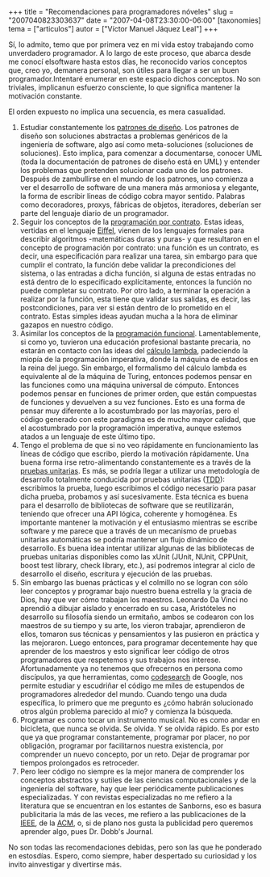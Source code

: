 +++
title = "Recomendaciones para programadores nóveles"
slug = "2007040823303637"
date = "2007-04-08T23:30:00-06:00"
[taxonomies]
tema = ["articulos"]
autor = ["Víctor Manuel Jáquez Leal"]
+++

Sí, lo admito, temo que por primera vez en mi vida estoy trabajando como
unverdadero programador. A lo largo de este proceso, que abarca desde me
conocí elsoftware hasta estos días, he reconocido varios conceptos que,
creo yo, demanera personal, son útiles para llegar a ser un buen
programador.Intentaré enumerar en este espacio dichos conceptos. No son
triviales, implicanun esfuerzo consciente, lo que significa mantener la
motivación constante.

<!-- more -->
El orden expuesto no implica una secuencia, es mera casualidad.

1.  Estudiar constantemente los [patrones de
    diseño](http://en.wikipedia.org/wiki/Design_pattern_%28computer_science%29 "patrones de diseño").
    Los patrones de diseño son soluciones abstractas a problemas
    genéricos de la ingeniería de software, algo así como
    meta-soluciones (soluciones de soluciones). Esto implica, para
    comenzar a documentarse, conocer UML (toda la documentación de
    patrones de diseño está en UML) y entender los problemas que
    pretenden solucionar cada uno de los patrones. Después de
    zambullirse en el mundo de los patrones, uno comienza a ver el
    desarrollo de software de una manera más armoniosa y elegante, la
    forma de escribir líneas de código cobra mayor sentido. Palabras
    como decoradores, proxys, fábricas de objetos, iteradores, deberían
    ser parte del lenguaje diario de un programador.
2.  Seguir los conceptos de la [programación por
    contrato](http://en.wikipedia.org/wiki/Programming_by_contract "programación por contrato").
    Estas ideas, vertidas en el lenguaje
    [Eiffel](http://www.eiffel.com/ "Eiffel"), vienen de los lenguajes
    formales para describir algoritmos -matemáticas duras y puras- y que
    resultaron en el concepto de programación por contrato: una función
    es un contrato, es decir, una especificación para realizar una
    tarea, sin embargo para que cumplir el contrato, la función debe
    validar la precondiciones del sistema, o las entradas a dicha
    función, si alguna de estas entradas no está dentro de lo
    especificado explícitamente, entonces la función no puede completar
    su contrato. Por otro lado, a terminar la operación a realizar por
    la función, esta tiene que validar sus salidas, es decir, las
    postcondiciones, para ver si están dentro de lo prometido en el
    contrato. Estas simples ideas ayudan mucha a la hora de eliminar
    gazapos en nuestro código.
3.  Asimilar los conceptos de la [programación
    funcional](http://en.wikipedia.org/wiki/Functional_programming "programación funcional").
    Lamentablemente, si como yo, tuvieron una educación profesional
    bastante precaria, no estarán en contacto con las ideas del [cálculo
    lambda](http://en.wikipedia.org/wiki/Lambda_calculus "cálculo lambda"),
    padeciendo la miopía de la programación imperativa, donde la máquina
    de estados en la reina del juego. Sin embargo, el formalismo del
    cálculo lambda es equivalente al de la máquina de Turing, entonces
    podemos pensar en las funciones como una máquina universal de
    cómputo. Entonces podemos pensar en funciones de primer orden, que
    están compuestas de funciones y devuelven a su vez funciones. Esto
    es una forma de pensar muy diferente a lo acostumbrado por las
    mayorías, pero el código generado con este paradigma es de mucho
    mayor calidad, que el acostumbrado por la programación imperativa,
    aunque estemos atados a un lenguaje de este último tipo.
4.  Tengo el problema de que si no veo rápidamente en funcionamiento las
    líneas de código que escribo, pierdo la motivación rápidamente. Una
    buena forma irse retro-alimentando constantemente es a través de la
    [pruebas
    unitarias](http://en.wikipedia.org/wiki/Unit_test "pruebas unitarias").
    Es más, se podría llegar a utilizar una metodología de desarrollo
    totalmente conducida por pruebas unitarias
    ([TDD](http://en.wikipedia.org/wiki/Test_driven_development "TDD")):
    escribimos la prueba, luego escribimos el código necesario para
    pasar dicha prueba, probamos y así sucesivamente. Esta técnica es
    buena para el desarrollo de bibliotecas de software que se
    reutilizarán, teniendo que ofrecer una API lógica, coherente y
    homogénea. Es importante mantener la motivación y el entusiasmo
    mientras se escribe software y me parece que a través de un
    mecanismo de pruebas unitarias automáticas se podría mantener un
    flujo dinámico de desarrollo. Es buena idea intentar utilizar
    algunas de las bibliotecas de pruebas unitarias disponibles como las
    xUnit (JUnit, NUnit, CPPUnit, boost test library, check library,
    etc.), así podremos integrar al ciclo de desarrollo el diseño,
    escritura y ejecución de las pruebas.
5.  Sin embargo las buenas prácticas y el colmillo no se logran con sólo
    leer conceptos y programar bajo nuestro buena estrella y la gracia
    de Dios, hay que ver cómo trabajan los maestros. Leonardo Da Vinci
    no aprendió a dibujar aislado y encerrado en su casa, Aristóteles no
    desarrollo su filosofía siendo un ermitaño, ambos se codearon con
    los maestros de su tiempo y su arte, los vieron trabajar,
    aprendieron de ellos, tomaron sus técnicas y pensamientos y las
    pusieron en práctica y las mejoraron. Luego entonces, para programar
    decentemente hay que aprender de los maestros y esto significar leer
    código de otros programadores que respetemos y sus trabajos nos
    interese. Afortunadamente ya no tenemos que ofrecernos en persona
    como discípulos, ya que herramientas, como
    [codesearch](http://www.google.com/codesearch "codesearch") de
    Google, nos permite estudiar y escudriñar el código me miles de
    estupendos de programadores alrededor del mundo. Cuando tengo una
    duda específica, lo primero que me pregunto es ¿cómo habrán
    solucionado otros algún problema parecido al mio? y comienza la
    búsqueda.
6.  Programar es como tocar un instrumento musical. No es como andar en
    bicicleta, que nunca se olvida. Se olvida. Y se olvida rápido. Es
    por esto que ya que programar constantemente, programar por placer,
    no por obligación, programar por facilitarnos nuestra existencia,
    por comprender un nuevo concepto, por un reto. Dejar de programar
    por tiempos prolongados es retroceder.
7.  Pero leer código no siempre es la mejor manera de comprender los
    conceptos abstractos y sutiles de las ciencias computacionales y de
    la ingeniería del software, hay que leer periódicamente
    publicaciones especializadas. Y con revistas especializadas no me
    refiero a la literatura que se encuentran en los estantes de
    Sanborns, eso es basura publicitaria la más de las veces, me refiero
    a las publicaciones de la [IEEE](http://www.ieee.org "IEEE"), de la
    [ACM](http://www.acm.org/ "ACM"), o, si de plano nos gusta la
    publicidad pero queremos aprender algo, pues Dr. Dobb's Journal.

No son todas las recomendaciones debidas, pero son las que he ponderado
en estosdías. Espero, como siempre, haber despertado su curiosidad y los
invito ainvestigar y divertirse más.

